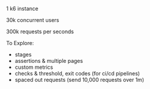 1 k6 instance

30k concurrent users

300k requests per seconds

To Explore:
- stages
- assertions & multiple pages
- custom metrics
- checks & threshold, exit codes (for ci/cd pipelines)
- spaced out requests (send 10,000 requests over 1m)